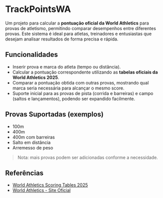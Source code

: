 # TrackPointsWA
Um projeto para calcular a **pontuação oficial da World Athletics** para provas de atletismo, permitindo comparar desempenhos entre diferentes provas. Este sistema é ideal para atletas, treinadores e entusiastas que desejam analisar resultados de forma precisa e rápida.

## Funcionalidades

- Inserir prova e marca do atleta (tempo ou distância).  
- Calcular a pontuação correspondente utilizando as **tabelas oficiais da World Athletics 2025**.  
- Comparar a pontuação obtida com outras provas, mostrando qual marca seria necessária para alcançar o mesmo score.  
- Suporte inicial para as provas de pista (corrida e barreiras) e campo (saltos e lançamentos), podendo ser expandido facilmente.

## Provas Suportadas (exemplos)

- 100m  
- 400m  
- 400m com barreiras  
- Salto em distância  
- Arremesso de peso  

> Nota: mais provas podem ser adicionadas conforme a necessidade.

## Referências

- [World Athletics Scoring Tables 2025](https://www.lbfa.be/uploads/pdf/2025/World_Athletics_Scoring_Tables_of_Athletics.pdf)
- [World Athletics - Site Oficial](https://www.worldathletics.org)
